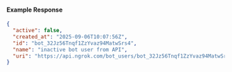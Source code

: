 <!-- Code generated for API Clients. DO NOT EDIT. -->

#### Example Response

```json
{
  "active": false,
  "created_at": "2025-09-06T10:07:56Z",
  "id": "bot_32Jz56Tnqf1ZzYvaz94MatwSrs4",
  "name": "inactive bot user from API",
  "uri": "https://api.ngrok.com/bot_users/bot_32Jz56Tnqf1ZzYvaz94MatwSrs4"
}
```
